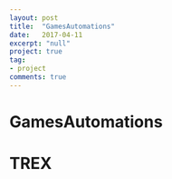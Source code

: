 ```yaml
---
layout: post
title:  "GamesAutomations"
date:   2017-04-11
excerpt: "null"
project: true
tag:
- project
comments: true
---
```

# GamesAutomations 
# TREX

